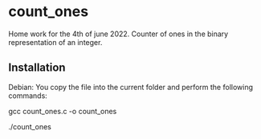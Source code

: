 # count_ones
Home work for the 4th of june 2022. Counter of ones in the binary representation of an integer.
## Installation
Debian: You copy the file into the current folder and perform the following commands: 

gcc count_ones.c -o count_ones

./count_ones
